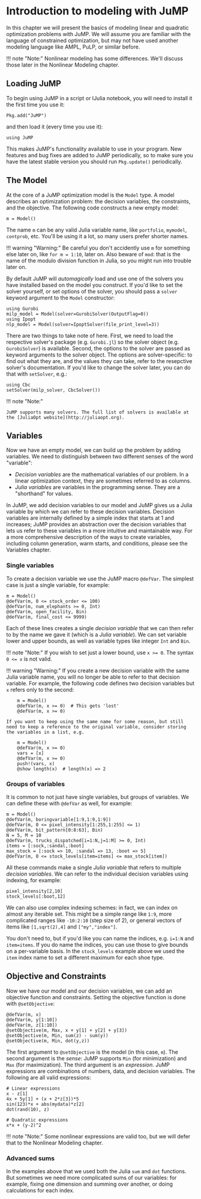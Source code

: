 # Introduction to modeling with JuMP

In this chapter we will present the basics of modeling linear and quadratic optimization problems with JuMP. We will assume you are familiar with the language of constrained optimization, but may not have used another modeling language like AMPL, PuLP, or similar before.

!!! note "Note:"
    Nonlinear modeling has some differences. We'll discuss those later in the Nonlinear Modeling chapter.

## Loading JuMP

To begin using JuMP in a script or IJulia notebook, you will need to install it the first time you use it:

    Pkg.add("JuMP")

and then load it (every time you use it):

    using JuMP

This makes JuMP's functionality available to use in your program.
New features and bug fixes are added to JuMP periodically, so to make sure you have the latest stable version you should run `Pkg.update()` periodically.


## The Model

At the core of a JuMP optimization model is the `Model` type. A model describes an optimization problem: the decision variables, the constraints, and the objective. The following code constructs a new empty model:

    m = Model()

The name `m` can be any valid Julia variable name, like `portfolio`, `mymodel`, `contprob`, etc. You'll be using it a lot, so many users prefer shorter names.

!!! warning "Warning:"
    Be careful you don't accidently use `m` for something else later on, like `for m = 1:10`, later on. Also beware of `mod`: that is the name of the modulo division function in Julia, so you might run into trouble later on.

By default JuMP will *automagically* load and use one of the solvers you have installed based on the model you construct. If you'd like to set the solver yourself, or set options of the solver, you should pass a `solver` keyword argument to the `Model` constructor:

    using Gurobi
    milp_model = Model(solver=GurobiSolver(OutputFlag=0))
    using Ipopt
    nlp_model = Model(solver=IpoptSolver(file_print_level=3))

There are two things to take note of here.
First, we need to load the respective solver's package (e.g. `Gurobi.jl`) so the solver object (e.g. `GurobiSolver`) is available.
Second, the options to the solver are passed as keyword arguments to the solver object. The options are solver-specific: to find out what they are, and the values they can take, refer to the resepctive solver's documentation. If you'd like to change the solver later, you can do that with `setSolver`, e.g.:

    using Cbc
    setSolver(milp_solver, CbcSolver())

!!! note "Note:"

    JuMP supports many solvers. The full list of solvers is available at the [JuliaOpt website](http://juliaopt.org).


## Variables

Now we have an empty model, we can build up the problem by adding variables. We need to distinguish between two different senses of the word "variable":

* *Decision variables* are the mathematical variables of our problem. In a linear optimization context, they are sometimes referred to as columns.
* *Julia variables* are variables in the programming sense. They are a "shorthand" for values.

In JuMP, we add decision variables to our model and JuMP gives us a Julia variable by which we can refer to these decision variables. Decision variables are internally defined by a simple index that starts at 1 and increases; JuMP provides an abstraction over the decision variables that lets us refer to these variables in a more intuitive and maintainable way. 
For a more comprehensive description of the ways to create variables, including column generation, warm starts, and conditions, please see the Variables chapter.

### Single variables

To create a decision variable we use the JuMP macro `@defVar`. The simplest case is just a single variable, for example:

    m = Model()
    @defVar(m, 0 <= stock_order <= 100)
    @defVar(m, num_elephants >= 0, Int)
    @defVar(m, open_facility, Bin)
    @defVar(m, final_cost <= 9999)

Each of these lines creates a single *decision variable* that we can then refer to by the name we gave it (which is a *Julia variable*). We can set variable lower and upper bounds, as well as variable types like integer `Int` and `Bin`.

!!! note "Note:"
    If you wish to set just a lower bound, use `x >= 0`. The syntax `0 <= x` is not valid.

!!! warning "Warning:"
    If you create a new decision variable with the same Julia variable name, you will no longer be able to refer to that decision variable. For example, the following code defines two decision variables but `x` refers only to the second:

        m = Model()
        @defVar(m, x >= 0)  # This gets 'lost'
        @defVar(m, x >= 0)

    If you want to keep using the same name for some reason, but still need to keep a reference to the original variable, consider storing the variables in a list, e.g.

        m = Model()
        @defVar(m, x >= 0)
        vars = [x]
        @defVar(m, x >= 0)
        push!(vars, x)
        @show length(x)  # length(x) => 2

### Groups of variables

It is common to not just have single variables, but groups of variables. We can define these with `@defVar` as well, for example:

    m = Model()
    @defVar(m, boringvariable[1:9,1:9,1:9])
    @defVar(m, 0 <= pixel_intensity[1:255,1:255] <= 1)
    @defVar(m, bit_pattern[0:8:63], Bin)
    N = 5, M = 10
    @defVar(m, trucks_dispatched[i=1:N,j=1:M] >= 0, Int)
    items = [:sock,:sandal,:boot]
    max_stock = [:sock => 10, :sandal => 13, :boot => 5]
    @defVar(m, 0 <= stock_levels[item=items] <= max_stock[item])

All these commands make a single *Julia variable* that refers to multiple *decision variables*. We can refer to the individual decision variables using indexing, for example:

    pixel_intensity[2,10]
    stock_levels[:boot,12]

We can also use complex indexing schemes: in fact, we can index on almost any iterable set. This might be a simple range like `1:9`, more complicated ranges like `-10:2:10` (step size of 2), or general vectors of items like `[1,sqrt(2),4]` and `["my","index"]`.

You don't need to, but if you'd like you can name the indices, e.g. `i=1:N` and `item=items`. If you do name the indices, you can use those to give bounds on a per-variable basis. In the `stock_levels` example above we used the `item` index name to set a different maximum for each shoe type.


## Objective and Constraints

Now we have our model and our decision variables, we can add an objective function and constraints. Setting the objective function is done with `@setObjective`:

    @defVar(m, x)
    @defVar(m, y[1:10])
    @defVar(m, z[1:10])
    @setObjective(m, Max, x + y[1] + y[2] + y[3])
    @setObjective(m, Min, sum(z) - sum(y))
    @setObjective(m, Min, dot(y,z))

The first argument to `@setObjective` is the model (in this case, `m`). The second argument is the *sense*: JuMP supports `Min` (for minimization) and `Max` (for maximization). The third argument is an *expression*. JuMP expressions are combinations of numbers, data, and decision variables. The following are all valid expressions:

    # Linear expressions
    x - z[1]
    4x + 5y[1] + (x + 2*z[3])*5
    sin(123)*x + abs(mydata)*z[2]
    dot(rand(10), z)

    # Quadratic expressions
    x*x + (y-2)^2

!!! note "Note:"
    Some nonlinear expressions are valid too, but we will defer that to the Nonlinear Modeling chapter.

### Advanced sums

In the examples above that we used both the Julia `sum` and `dot` functions. But sometimes we need more complicated sums of our variables: for example, fixing one dimension and summing over another, or doing calculations for each index.